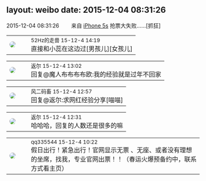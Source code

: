 layout: weibo
date: 2015-12-04 08:31:26
---
<meta name="referrer" content="no-referrer" />

2015-12-04 08:31:26  &nbsp;&nbsp;&nbsp;&nbsp;&nbsp;&nbsp; 来自 <a href="sinaweibo://customweibosource" rel="nofollow">iPhone 5s</a>
抢票大失败……[抓狂] ​​​

<table style="width: 100%;">
  <tr>
    <td style="width: 40px;"><img style="border-radius:50%" src="https://tva4.sinaimg.cn/crop.0.0.180.180.50/8beaf773jw1e8qgp5bmzyj2050050aa8.jpg?KID=imgbed,tva&Expires=1624465790&ssig=MbJXGIvxC%2B"></td>
    <td colspan="2"><small>52Hz的走兽 15-12-4 14:19</small><br/>直接和小蕊在这边过[男孩儿][女孩儿]</td>
  </tr>
</table>

<table style="width: 100%;">
  <tr>
    <td style="width: 40px;"><img style="border-radius:50%" src="https://tvax1.sinaimg.cn/crop.0.0.512.512.50/760b4677ly8fvdnumgch5j20e80e8gmo.jpg?KID=imgbed,tva&Expires=1624465790&ssig=X2M8oeIN97"></td>
    <td colspan="2"><small>返尔 15-12-4 13:02</small><br/>回复@魔人布布布布欧:我的经验就是过年不回家</td>
  </tr>
</table>

<table style="width: 100%;">
  <tr>
    <td style="width: 40px;"><img style="border-radius:50%" src="https://tva3.sinaimg.cn/crop.0.0.639.639.50/6d2a6003jw8f3idy69w2gj20hs0hrt9g.jpg?KID=imgbed,tva&Expires=1624465790&ssig=Kk0RlS4FwM"></td>
    <td colspan="2"><small>风二码畜 15-12-4 12:57</small><br/>回复@返尔:求网红经验分享[喵喵]</td>
  </tr>
</table>

<table style="width: 100%;">
  <tr>
    <td style="width: 40px;"><img style="border-radius:50%" src="https://tvax1.sinaimg.cn/crop.0.0.512.512.50/760b4677ly8fvdnumgch5j20e80e8gmo.jpg?KID=imgbed,tva&Expires=1624465790&ssig=X2M8oeIN97"></td>
    <td colspan="2"><small>返尔 15-12-4 12:31</small><br/>哈哈哈，回复的人数还是很多的嘛</td>
  </tr>
</table>

<table style="width: 100%;">
  <tr>
    <td style="width: 40px;"><img style="border-radius:50%" src="https://tva4.sinaimg.cn/crop.0.0.180.180.50/7d25944djw1e8qgp5bmzyj2050050aa8.jpg?KID=imgbed,tva&Expires=1624465790&ssig=LNhX5Dd0L9"></td>
    <td colspan="2"><small>qq335544 15-12-4 10:22</small><br/>假日出行！紧急出行！官网显示无票 、无座、或者没有理想的坐席，找我，专业官网出票！！（春运火爆预备约中，联系方式看主页）</td>
  </tr>
</table>
